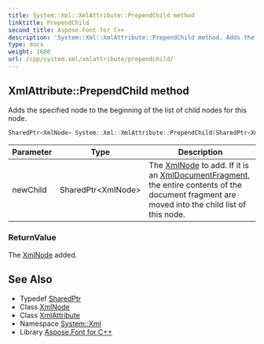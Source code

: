 ```yaml
---
title: System::Xml::XmlAttribute::PrependChild method
linktitle: PrependChild
second_title: Aspose.Font for C++
description: 'System::Xml::XmlAttribute::PrependChild method. Adds the specified node to the beginning of the list of child nodes for this node in C++.'
type: docs
weight: 1600
url: /cpp/system.xml/xmlattribute/prependchild/
---
```

## XmlAttribute::PrependChild method


Adds the specified node to the beginning of the list of child nodes for this node.

```cpp
SharedPtr<XmlNode> System::Xml::XmlAttribute::PrependChild(SharedPtr<XmlNode> newChild) override
```


| Parameter | Type | Description |
| --- | --- | --- |
| newChild | SharedPtr\<XmlNode\> | The [XmlNode](../../xmlnode/) to add. If it is an [XmlDocumentFragment](../../xmldocumentfragment/), the entire contents of the document fragment are moved into the child list of this node. |

### ReturnValue

The [XmlNode](../../xmlnode/) added.

## See Also

* Typedef [SharedPtr](../../../system/sharedptr/)
* Class [XmlNode](../../xmlnode/)
* Class [XmlAttribute](../)
* Namespace [System::Xml](../../)
* Library [Aspose.Font for C++](../../../)
